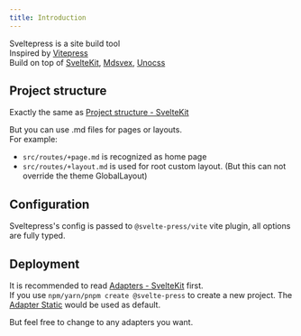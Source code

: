 ```yaml
---
title: Introduction
---
```


Sveltepress is a site build tool  
Inspired by [Vitepress](https://vitepress.vuejs.org/)  
Build on top of [SvelteKit](https://kit.svelte.dev/), [Mdsvex](https://mdsvex.com/), [Unocss](https://github.com/unocss/unocss)


## Project structure

Exactly the same as [Project structure - SvelteKit](https://kit.svelte.dev/docs/project-structure)

But you can use .md files for pages or layouts.  
For example:
* `src/routes/+page.md` is recognized as home page
* `src/routes/+layout.md` is used for root custom layout. (But this can not override the theme GlobalLayout) 


## Configuration

Sveltepress's config is passed to `@svelte-press/vite` vite plugin, all options are fully typed. 


## Deployment

It is recommended to read [Adapters - SvelteKit](https://kit.svelte.dev/docs/adapters) first.  
If you use `npm/yarn/pnpm create @svelte-press` to create a new project. The [Adapter Static](https://github.com/sveltejs/kit/tree/master/packages/adapter-static) would be used as default.

But feel free to change to any adapters you want.